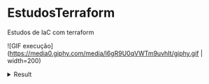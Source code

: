 # EstudosTerraform
Estudos de IaC com terraform

![GIF execução](https://media0.giphy.com/media/l6gR9U0qVWTm9uvhIt/giphy.gif | width=200)

<details>
<summary>Result</summary>
  
![Nome](https://github.com/WiFabio/EstudosTerraform/blob/cff7065cadcd0f78646283826cc8f7a5673929c9/Trilha%20(video-converter.com).webm)

  
</details>
